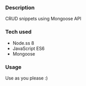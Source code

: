 ### Description

CRUD snippets using Mongoose API

### Tech used
- Node.ss 8
- JavaScript ES6
- Mongoose

### Usage

Use as you please :)
